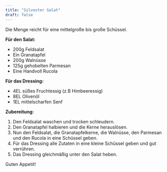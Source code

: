 ```yaml
---
title: "Silvester Salat"
draft: false
---
```


Die Menge reicht für eine mittelgroße bis große Schüssel.

**Für den Salat:**
- 200g Feldsalat
- Ein Granatapfel
- 200g Walnüsse
- 125g gehobelten Parmesan
- Eine Handvoll Rucola

**Für das Dressing:**
- 4EL süßes Fruchtessig (z.B Himbeeressig)
- 8EL Olivenöl
- 1EL mittelscharfen Senf

**Zubereitung:**
1. Den Feldsalat waschen und trocken schleudern.
2. Den Granatapfel halbieren und die Kerne herauslösen.
3. Nun den Feldsalat, die Granatapfelkerne, die Walnüsse, den Parmesan und den Rucola in eine Schüssel geben.
4. Für das Dressing alle Zutaten in eine kleine Schüssel geben und gut verrühren.
5. Das Dressing gleichmäßig unter den Salat heben.

Guten Appetit!
